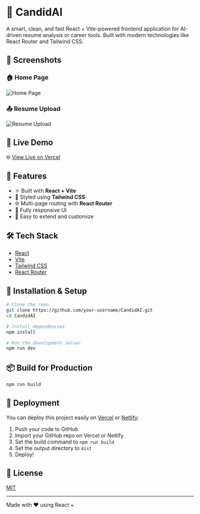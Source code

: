 # 🧠 CandidAI

A smart, clean, and fast React + Vite-powered frontend application for AI-driven resume analysis or career tools. Built with modern technologies like React Router and Tailwind CSS.

## 📸 Screenshots

### 🏠 Home Page
![Home Page](https://your-vercel-deployment.vercel.app/homepage.png)

### 📤 Resume Upload
![Resume Upload](https://your-vercel-deployment.vercel.app/uploadPage.png)

## 🚀 Live Demo

🌐 [View Live on Vercel](https://candid-ai-seven.vercel.app/)

## 📁 Features

- ⚛️ Built with **React + Vite**
- 🎨 Styled using **Tailwind CSS**
- 🌐 Multi-page routing with **React Router**
- 📱 Fully responsive UI
- 🧪 Easy to extend and customize

## 🛠️ Tech Stack

- [React](https://reactjs.org/)
- [Vite](https://vitejs.dev/)
- [Tailwind CSS](https://tailwindcss.com/)
- [React Router](https://reactrouter.com/)

## 🔧 Installation & Setup

```bash
# Clone the repo
git clone https://github.com/your-username/CandidAI.git
cd CandidAI

# Install dependencies
npm install

# Run the development server
npm run dev
```

## 📦 Build for Production

```bash
npm run build
```

## 🚀 Deployment

You can deploy this project easily on [Vercel](https://vercel.com/) or [Netlify](https://www.netlify.com/):

1. Push your code to GitHub
2. Import your GitHub repo on Vercel or Netlify
3. Set the build command to `npm run build`
4. Set the output directory to `dist`
5. Deploy!

## 🧾 License

[MIT](./LICENSE)

---

Made with ❤️ using React +
